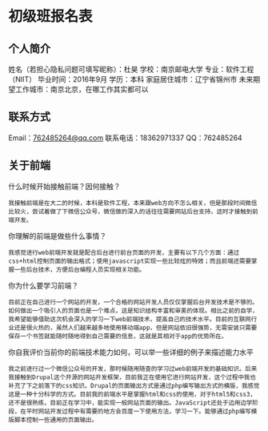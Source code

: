 # 初级班报名表

## 个人简介

姓名（若担心隐私问题可填写昵称）：杜昊
学校：南京邮电大学
专业：软件工程（NIIT）
毕业时间：2016年9月
学历：本科
家庭居住城市：辽宁省锦州市
未来期望工作城市：南京北京，在哪工作其实都可以

## 联系方式

Email：762485264@qq.com
联系电话：18362971337
QQ：762485264

## 关于前端

什么时候开始接触前端？因何接触？
	
	我接触前端是在大二的时候，本科是软件工程，本来跟web方向不怎么相关，但是那段时间微信比较火，尝试着做了下微信公众号，微信做的深入的话往往需要网站后台支持，这时才接触到前端开发。

你理解的前端是做些什么事情？

	我感觉进行web前端开发就是配合后台进行前台页面的开发，主要有以下几个方面：通过css+html控制页面的输出格式；使用javascript实现一些比较炫的特效；而且前端还需要掌握一些后台技术，方便后台编程人员实现相关功能。

你为什么要学习前端？

	目前正在自己进行一个网站的开发，一个合格的网站开发人员仅仅掌握后台开发技术是不够的。如何做出一个吸引人的页面也是一个难点，这是知识结构丰富和审美的体现。相比之前的自学，我希望能够借助这次机会深入的学习一下web前端技术，提高自己的技术水平。目前的互联网行业还是很火热的，虽然人们越来越多地使用移动端app，但是网站依旧很强势，无需安装只需要保存一个书签就能随时随地得到自己需要的信息，这就是其相对于app的优势所在。

你自我评价当前你的前端技术能力如何，可以举一些详细的例子来描述能力水平
	
	我之前进行过一个微信公众号的开发，那时候随用随查的学习过web前端开发的基础知识。后来我接触到Drupal这个开源的网站开发框架，目前我正在使用它进行网站开发，这个过程中我也补充了下之前落下的css知识。Drupal的页面输出方式是通过php编写输出方式的模版，我感觉这是一种十分科学的方式。目前我的前端水平是掌握html和css的使用，对于html5和css3，还不是很熟练，目前正在学习中，能实现一般网站页面的输出。JavaScript还处于边用边学阶段，在平时网站开发过程中有需要的地方会百度一下使用方法，学习一下。能够通过php编写模版脚本控制一些通用的页面输出。

